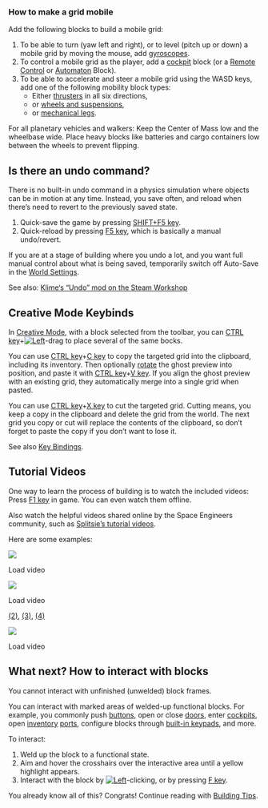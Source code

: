 
### How to make a grid mobile

Add the following blocks to build a mobile grid:

1.  To be able to turn (yaw left and right), or to level (pitch up or down) a mobile grid by moving the mouse, add [gyroscopes](https://spaceengineers.wiki.gg/wiki/Gyroscope "Gyroscope").
2.  To control a mobile grid as the player, add a [cockpit](https://spaceengineers.wiki.gg/wiki/Cockpit "Cockpit") block (or a [Remote Control](https://spaceengineers.wiki.gg/wiki/Remote_Control "Remote Control") or [Automaton](https://spaceengineers.wiki.gg/wiki/Automaton "Automaton") Block).
3.  To be able to accelerate and steer a mobile grid using the WASD keys, add one of the following mobility block types:
    *   Either [thrusters](https://spaceengineers.wiki.gg/wiki/Thruster "Thruster") in all six directions,
    *   or [wheels and suspensions](https://spaceengineers.wiki.gg/wiki/Wheel_Suspension "Wheel Suspension"),
    *   or [mechanical legs](https://spaceengineers.wiki.gg/wiki/Mechanical_Blocks "Mechanical Blocks").

For all planetary vehicles and walkers: Keep the Center of Mass low and the wheelbase wide. Place heavy blocks like batteries and cargo containers low between the wheels to prevent flipping.

## Is there an undo command?

There is no built-in undo command in a physics simulation where objects can be in motion at any time. Instead, you save often, and reload when there’s need to revert to the previously saved state.

1.  Quick-save the game by pressing [SHIFT+F5 key](https://spaceengineers.wiki.gg/wiki/Key_Bindings "Key Bindings").
2.  Quick-reload by pressing [F5 key](https://spaceengineers.wiki.gg/wiki/Key_Bindings "Key Bindings"), which is basically a manual undo/revert.

If you are at a stage of building where you undo a lot, and you want full manual control about what is being saved, temporarily switch off Auto-Save in the [World Settings](https://spaceengineers.wiki.gg/wiki/World_Settings "World Settings").

See also: [Klime‘s “Undo” mod on the Steam Workshop](https://steamcommunity.com/workshop/filedetails/?id=2817339481)

## Creative Mode Keybinds

In [Creative Mode](https://spaceengineers.wiki.gg/wiki/Creative_Mode "Creative Mode"), with a block selected from the toolbar, you can [CTRL key](https://spaceengineers.wiki.gg/wiki/Key_Bindings "Key Bindings")+[![Left](https://commons.wiki.gg/images/thumb/Keyboard_White_Mouse_Left.png/20px-Keyboard_White_Mouse_Left.png?c1a406)](https://spaceengineers.wiki.gg/wiki/File:Keyboard_White_Mouse_Left.png "Left")\-drag to place several of the same bocks.

You can use [CTRL key](https://spaceengineers.wiki.gg/wiki/Key_Bindings "Key Bindings")+[C key](https://spaceengineers.wiki.gg/wiki/Key_Bindings "Key Bindings") to copy the targeted grid into the clipboard, including its inventory. Then optionally [rotate](https://spaceengineers.wiki.gg/wiki/Key_Bindings "Key Bindings") the ghost preview into position, and paste it with [CTRL key](https://spaceengineers.wiki.gg/wiki/Key_Bindings "Key Bindings")+[V key](https://spaceengineers.wiki.gg/wiki/Key_Bindings "Key Bindings"). If you align the ghost preview with an existing grid, they automatically merge into a single grid when pasted.

You can use [CTRL key](https://spaceengineers.wiki.gg/wiki/Key_Bindings "Key Bindings")+[X key](https://spaceengineers.wiki.gg/wiki/Key_Bindings "Key Bindings") to cut the targeted grid. Cutting means, you keep a copy in the clipboard and delete the grid from the world. The next grid you copy or cut will replace the contents of the clipboard, so don’t forget to paste the copy if you don’t want to lose it.

See also [Key Bindings](https://spaceengineers.wiki.gg/wiki/Key_Bindings "Key Bindings").

## Tutorial Videos

One way to learn the process of building is to watch the included videos: Press [F1 key](https://spaceengineers.wiki.gg/wiki/Key_Bindings "Key Bindings") in game. You can even watch them offline.

Also watch the helpful videos shared online by the Space Engineers community, such as [Splitsie’s tutorial videos](https://www.youtube.com/user/Splitsie).

Here are some examples:

![](https://i.ytimg.com/vi/VKlVUsV2yTY/hqdefault.jpg)

Load video

![](https://i.ytimg.com/vi/ehj-HjY6Jm0/hqdefault.jpg)

Load video

[(2)](https://www.youtube.com/watch?v=vGQgeBowApg&list=PLfMGCUepUcNz9QgAIKLH2VztRUET-VKT-&index=9), [(3)](https://www.youtube.com/watch?v=OvrO3AV--Nw&list=PLfMGCUepUcNz9QgAIKLH2VztRUET-VKT-&index=10), [(4)](https://www.youtube.com/watch?v=QbMmzLTflPU&list=PLfMGCUepUcNz9QgAIKLH2VztRUET-VKT-&index=11)

![](https://i.ytimg.com/vi/DpRE0BjZcI0/hqdefault.jpg)

Load video

## What next? How to interact with blocks

You cannot interact with unfinished (unwelded) block frames.

You can interact with marked areas of welded-up functional blocks. For example, you commonly push [buttons](https://spaceengineers.wiki.gg/wiki/Button_Panel "Button Panel"), open or close [doors](https://spaceengineers.wiki.gg/wiki/Door "Door"), enter [cockpits](https://spaceengineers.wiki.gg/wiki/Cockpit "Cockpit"), open [inventory](https://spaceengineers.wiki.gg/wiki/Cargo_Container "Cargo Container") [ports](https://spaceengineers.wiki.gg/wiki/Port "Port"), configure blocks through [built-in keypads](https://spaceengineers.wiki.gg/wiki/Control_Panel "Control Panel"), and more.

To interact:

1.  Weld up the block to a functional state.
2.  Aim and hover the crosshairs over the interactive area until a yellow highlight appears.
3.  Interact with the block by [![Left](https://commons.wiki.gg/images/thumb/Keyboard_White_Mouse_Left.png/20px-Keyboard_White_Mouse_Left.png?c1a406)](https://spaceengineers.wiki.gg/wiki/File:Keyboard_White_Mouse_Left.png "Left")\-clicking, or by pressing [F key](https://spaceengineers.wiki.gg/wiki/Key_Bindings "Key Bindings").

You already know all of this? Congrats! Continue reading with [Building Tips](https://spaceengineers.wiki.gg/wiki/Building_Tips "Building Tips").